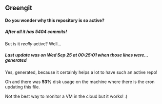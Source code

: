 ## Greengit

#### Do you wonder why this repository is so active?

##### After all it has 5404 commits!

But is it *really* active? Well...

##### Last update was on Wed Sep 25 at 00:25:01 when those lines were... generated

Yes, generated, because it certainly helps a lot to have such an active repo!

Oh and there was **53%** disk usage on the machine
where there is the cron updating this file.

Not the best way to monitor a VM in the cloud but it works! :)
